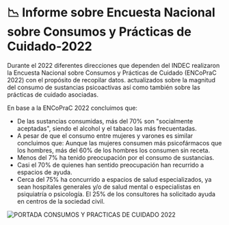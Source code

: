 # 📉 Informe sobre Encuesta Nacional sobre Consumos y Prácticas de Cuidado-2022
Durante el 2022 diferentes direcciones que dependen del INDEC realizaron la Encuesta Nacional sobre Consumos y Prácticas de Cuidado (ENCoPraC 2022) con el propósito de recopilar datos. actualizados sobre la magnitud del consumo de sustancias psicoactivas así como también sobre las prácticas de cuidado asociadas.

En base a la ENCoPraC 2022 concluimos que:  
- De las sustancias consumidas, más del 70% son "socialmente aceptadas", siendo el alcohol y el tabaco las más frecuentadas.  
- A pesar de que el consumo entre mujeres y varones es similar concluimos que: Aunque las mujeres consumen más psicofármacos que los hombres, más del 60% de los hombres los consumen sin receta. 
- Menos del 7% ha tenido preocupación por el consumo de sustancias.  
- Casi el 70% de quienes han sentido preocupación han recurrido a espacios de ayuda.  
- Cerca del 75% ha concurrido a espacios de salud especializados, ya sean hospitales generales y/o de salud mental o especialistas en psiquiatría o psicología. El 25% de los consultores ha solicitado ayuda en centros de la sociedad civil.

![PORTADA CONSUMOS Y PRACTICAS DE CUIDADO 2022](https://github.com/Mailen-Badoza/Informe-sobre-Encuesta-Nacional-sobre-Consumos-y-Pr-cticas-de-Cuidado---2022/assets/145297121/8f9d6be6-121a-44d5-96a1-dec60a4437df)

